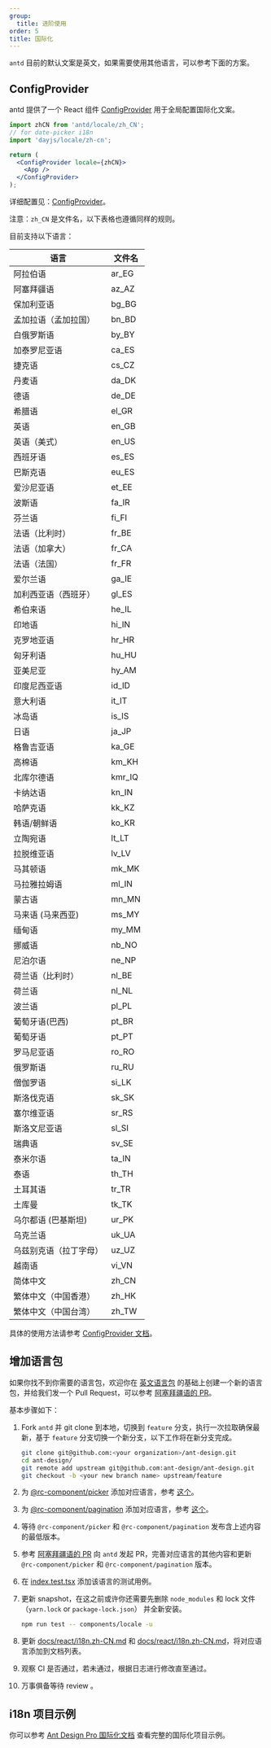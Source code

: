 ```yaml
---
group:
  title: 进阶使用
order: 5
title: 国际化
---
```


`antd` 目前的默认文案是英文，如果需要使用其他语言，可以参考下面的方案。

## ConfigProvider

antd 提供了一个 React 组件 [ConfigProvider](/components/config-provider-cn) 用于全局配置国际化文案。

```jsx
import zhCN from 'antd/locale/zh_CN';
// for date-picker i18n
import 'dayjs/locale/zh-cn';

return (
  <ConfigProvider locale={zhCN}>
    <App />
  </ConfigProvider>
);
```

详细配置见：[ConfigProvider](/components/config-provider)。

注意：`zh_CN` 是文件名，以下表格也遵循同样的规则。

目前支持以下语言：

| 语言                   | 文件名 |
| ---------------------- | ------ |
| 阿拉伯语               | ar_EG  |
| 阿塞拜疆语             | az_AZ  |
| 保加利亚语             | bg_BG  |
| 孟加拉语（孟加拉国）   | bn_BD  |
| 白俄罗斯语             | by_BY  |
| 加泰罗尼亚语           | ca_ES  |
| 捷克语                 | cs_CZ  |
| 丹麦语                 | da_DK  |
| 德语                   | de_DE  |
| 希腊语                 | el_GR  |
| 英语                   | en_GB  |
| 英语（美式）           | en_US  |
| 西班牙语               | es_ES  |
| 巴斯克语               | eu_ES  |
| 爱沙尼亚语             | et_EE  |
| 波斯语                 | fa_IR  |
| 芬兰语                 | fi_FI  |
| 法语（比利时）         | fr_BE  |
| 法语（加拿大）         | fr_CA  |
| 法语（法国）           | fr_FR  |
| 爱尔兰语               | ga_IE  |
| 加利西亚语（西班牙）   | gl_ES  |
| 希伯来语               | he_IL  |
| 印地语                 | hi_IN  |
| 克罗地亚语             | hr_HR  |
| 匈牙利语               | hu_HU  |
| 亚美尼亚               | hy_AM  |
| 印度尼西亚语           | id_ID  |
| 意大利语               | it_IT  |
| 冰岛语                 | is_IS  |
| 日语                   | ja_JP  |
| 格鲁吉亚语             | ka_GE  |
| 高棉语                 | km_KH  |
| 北库尔德语             | kmr_IQ |
| 卡纳达语               | kn_IN  |
| 哈萨克语               | kk_KZ  |
| 韩语/朝鲜语            | ko_KR  |
| 立陶宛语               | lt_LT  |
| 拉脱维亚语             | lv_LV  |
| 马其顿语               | mk_MK  |
| 马拉雅拉姆语           | ml_IN  |
| 蒙古语                 | mn_MN  |
| 马来语 (马来西亚)      | ms_MY  |
| 缅甸语                 | my_MM  |
| 挪威语                 | nb_NO  |
| 尼泊尔语               | ne_NP  |
| 荷兰语（比利时）       | nl_BE  |
| 荷兰语                 | nl_NL  |
| 波兰语                 | pl_PL  |
| 葡萄牙语(巴西)         | pt_BR  |
| 葡萄牙语               | pt_PT  |
| 罗马尼亚语             | ro_RO  |
| 俄罗斯语               | ru_RU  |
| 僧伽罗语               | si_LK  |
| 斯洛伐克语             | sk_SK  |
| 塞尔维亚语             | sr_RS  |
| 斯洛文尼亚语           | sl_SI  |
| 瑞典语                 | sv_SE  |
| 泰米尔语               | ta_IN  |
| 泰语                   | th_TH  |
| 土耳其语               | tr_TR  |
| 土库曼                 | tk_TK  |
| 乌尔都语 (巴基斯坦)    | ur_PK  |
| 乌克兰语               | uk_UA  |
| 乌兹别克语（拉丁字母） | uz_UZ  |
| 越南语                 | vi_VN  |
| 简体中文               | zh_CN  |
| 繁体中文（中国香港）   | zh_HK  |
| 繁体中文（中国台湾）   | zh_TW  |

具体的使用方法请参考 [ConfigProvider 文档](/components/config-provider-cn)。

## 增加语言包

如果你找不到你需要的语言包，欢迎你在 [英文语言包](https://github.com/ant-design/ant-design/blob/master/components/locale/en_US.ts) 的基础上创建一个新的语言包，并给我们发一个 Pull Request，可以参考 [阿塞拜疆语的 PR](https://github.com/ant-design/ant-design/pull/21387)。

基本步骤如下：

1. Fork `antd` 并 git clone 到本地，切换到 `feature` 分支，执行一次拉取确保最新，基于 `feature` 分支切换一个新分支，以下工作将在新分支完成。

   ```bash
   git clone git@github.com:<your organization>/ant-design.git
   cd ant-design/
   git remote add upstream git@github.com:ant-design/ant-design.git
   git checkout -b <your new branch name> upstream/feature
   ```

2. 为 [@rc-component/picker](https://github.com/react-component/picker) 添加对应语言，参考 [这个](https://github.com/react-component/picker/blob/master/src/locale/en_US.ts)。
3. 为 [@rc-component/pagination](https://github.com/react-component/pagination) 添加对应语言，参考 [这个](https://github.com/react-component/pagination/blob/master/src/locale/en_US.ts)。
4. 等待 `@rc-component/picker` 和 `@rc-component/pagination` 发布含上述内容的最低版本。
5. 参考 [阿塞拜疆语的 PR](https://github.com/ant-design/ant-design/pull/21387) 向 `antd` 发起 PR，完善对应语言的其他内容和更新 `@rc-component/picker` 和 `@rc-component/pagination` 版本。
6. 在 [index.test.tsx](https://github.com/ant-design/ant-design/blob/master/components/locale/__tests__/index.test.tsx) 添加该语言的测试用例。
7. 更新 snapshot，在这之前或许你还需要先删除 `node_modules` 和 lock 文件 （`yarn.lock` or `package-lock.json`） 并全新安装。

   ```bash
   npm run test -- components/locale -u
   ```

8. 更新 [docs/react/i18n.zh-CN.md](https://github.com/ant-design/ant-design/blob/master/docs/react/i18n.zh-CN.md) 和 [docs/react/i18n.zh-CN.md](https://github.com/ant-design/ant-design/blob/master/docs/react/i18n.zh-CN.md)，将对应语言添加到文档列表。
9. 观察 CI 是否通过，若未通过，根据日志进行修改直至通过。
10. 万事俱备等待 review 。

## i18n 项目示例

你可以参考 [Ant Design Pro 国际化文档](https://pro.ant.design/zh-CN/docs/i18n) 查看完整的国际化项目示例。
